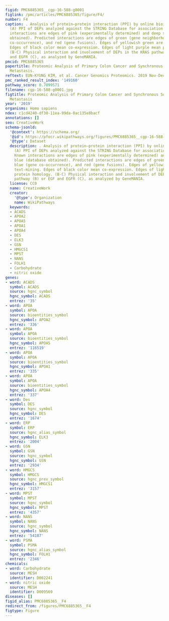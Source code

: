 ```yaml
---
figid: PMC6885365__cgp-16-588-g0001
figlink: /pmc/articles/PMC6885365/figure/F4/
number: F4
caption: . Analysis of protein–protein interaction (PPI) by online bioinformatics.
  (A) PPI of DEPs analyzed against the STRING Database for association networks. Known
  interactions are edges of pink (experimentally determined) and deep sky blue (database
  obtained). Predicted interactions are edges of green (gene neighborhood), blue (gene
  co-occurrence), and red (gene fusions). Edges of yellowish green are text-mining.
  Edges of black color mean co-expression. Edges of light purple mean protein homology.
  (B-C) Physical interaction and involvement of DEPs in the KRAS pathway (B) or EGF
  and EGFR (C), as analyzed by GeneMANIA.
pmcid: PMC6885365
papertitle: Proteomic Analysis of Primary Colon Cancer and Synchronous Solitary Liver
  Metastasis.
reftext: EUN-KYUNG KIM, et al. Cancer Genomics Proteomics. 2019 Nov-Dec;16(6):583-592.
pmc_ranked_result_index: '149160'
pathway_score: 0.7099571
filename: cgp-16-588-g0001.jpg
figtitle: Proteomic Analysis of Primary Colon Cancer and Synchronous Solitary Liver
  Metastasis
year: '2019'
organisms: Homo sapiens
ndex: c1cd4240-df30-11ea-99da-0ac135e8bacf
annotations: []
seo: CreativeWork
schema-jsonld:
  '@context': https://schema.org/
  '@id': https://pfocr.wikipathways.org/figures/PMC6885365__cgp-16-588-g0001.html
  '@type': Dataset
  description: . Analysis of protein–protein interaction (PPI) by online bioinformatics.
    (A) PPI of DEPs analyzed against the STRING Database for association networks.
    Known interactions are edges of pink (experimentally determined) and deep sky
    blue (database obtained). Predicted interactions are edges of green (gene neighborhood),
    blue (gene co-occurrence), and red (gene fusions). Edges of yellowish green are
    text-mining. Edges of black color mean co-expression. Edges of light purple mean
    protein homology. (B-C) Physical interaction and involvement of DEPs in the KRAS
    pathway (B) or EGF and EGFR (C), as analyzed by GeneMANIA.
  license: CC0
  name: CreativeWork
  creator:
    '@type': Organization
    name: WikiPathways
  keywords:
  - ACADS
  - APOA2
  - APOA5
  - APOA1
  - APOA4
  - DES
  - ELK3
  - GSN
  - HMGCS1
  - MPST
  - NANS
  - FOLH1
  - Carbohydrate
  - nitric oxide
genes:
- word: ACADS
  symbol: ACADS
  source: hgnc_symbol
  hgnc_symbol: ACADS
  entrez: '35'
- word: APOA
  symbol: APOA
  source: bioentities_symbol
  hgnc_symbol: APOA2
  entrez: '336'
- word: APOA
  symbol: APOA
  source: bioentities_symbol
  hgnc_symbol: APOA5
  entrez: '116519'
- word: APOA
  symbol: APOA
  source: bioentities_symbol
  hgnc_symbol: APOA1
  entrez: '335'
- word: APOA
  symbol: APOA
  source: bioentities_symbol
  hgnc_symbol: APOA4
  entrez: '337'
- word: Des
  symbol: DES
  source: hgnc_symbol
  hgnc_symbol: DES
  entrez: '1674'
- word: ERP
  symbol: ERP
  source: hgnc_alias_symbol
  hgnc_symbol: ELK3
  entrez: '2004'
- word: GSN
  symbol: GSN
  source: hgnc_symbol
  hgnc_symbol: GSN
  entrez: '2934'
- word: HMGCS
  symbol: HMGCS
  source: hgnc_prev_symbol
  hgnc_symbol: HMGCS1
  entrez: '3157'
- word: MPST
  symbol: MPST
  source: hgnc_symbol
  hgnc_symbol: MPST
  entrez: '4357'
- word: NANS
  symbol: NANS
  source: hgnc_symbol
  hgnc_symbol: NANS
  entrez: '54187'
- word: PSMA
  symbol: PSMA
  source: hgnc_alias_symbol
  hgnc_symbol: FOLH1
  entrez: '2346'
chemicals:
- word: Carbohydrate
  source: MESH
  identifier: D002241
- word: nitric oxide
  source: MESH
  identifier: D009569
diseases: []
figid_alias: PMC6885365__F4
redirect_from: /figures/PMC6885365__F4
figtype: Figure
---
```

